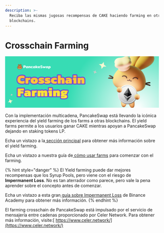 ```yaml
---
description: >-
  Reciba las mismas jugosas recompensas de CAKE haciendo farming en otras
  blockchains.
---
```


# Crosschain Farming

![](<../../../.gitbook/assets/0 (3)>)

Con la implementación multicadena, PancakeSwap está llevando la icónica experiencia del yield farming de los farms a otras blockchains. El yield farms permite a los usuarios ganar CAKE mientras apoyan a PancakeSwap dejando en staking tokens LP.

Echa un vistazo a la[ sección principal](https://docs.pancakeswap.finance/v/espanol/productos/yield-farming) para obtener más información sobre el yield farming.

Echa un vistazo a nuestra guía de[ cómo usar farms](https://docs.pancakeswap.finance/v/espanol/productos/yield-farming/como-usar-yield-farm-en-pancakeswap) para comenzar con el farming.

{% hint style="danger" %}
El Yield farming puede dar mejores recompensas que los Syrup Pools, pero viene con el riesgo de **Impermanent Loss**. No es tan aterrador como parece, pero vale la pena aprender sobre el concepto antes de comenzar.

Echa un vistazo a esta gran[ guía sobre Impermanent Loss](https://academy.binance.com/es/articles/impermanent-loss-explained) de Binance Academy para obtener más información.
{% endhint %}

El farming crosschain de PancakeSwap está impulsado por el servicio de mensajería entre cadenas proporcionado por Celer Network. Para obtener más información, visite:[ https://www.celer.network/](https://www.celer.network/)
